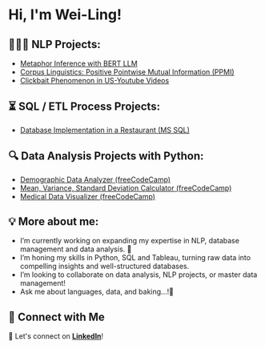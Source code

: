# Hi, I'm Wei-Ling!

## 👩🏻‍💻 NLP Projects:

  - [Metaphor Inference with BERT LLM](https://github.com/rpa0308/MetaphorInference-with-BERT)
  - [Corpus Linguistics: Positive Pointwise Mutual Information (PPMI)](https://github.com/rpa0308/CorpusLinguisticsWithPython-PPLM)
  - [Clickbait Phenomenon in US-Youtube Videos](https://github.com/rpa0308/ClickbaitPhenomenon_US-YoutubeVideos)

## ⏳ SQL / ETL Process Projects:

  - [Database Implementation in a Restaurant (MS SQL)](https://github.com/rpa0308/SQLProject-RestaurantGenuss)

## 🔍 Data Analysis Projects with Python:
  - [Demographic Data Analyzer (freeCodeCamp)](https://github.com/rpa0308/demographic-data-analyzer)
  - [Mean, Variance, Standard Deviation Calculator (freeCodeCamp)](https://github.com/rpa0308/Mean-Var-Std-Calculator)
  - [Medical Data Visualizer (freeCodeCamp)](https://github.com/rpa0308/Medical-Data-Visualizer)


## 💡 More about me:

- I’m currently working on expanding my expertise in NLP, database management and data analysis. 🔭
- I’m honing my skills in Python, SQL and Tableau, turning raw data into compelling insights and well-structured databases. 
- I’m looking to collaborate on data analysis, NLP projects, or master data management!
- Ask me about languages, data, and baking...!💬


## 🤝 Connect with Me
📩 Let's connect on [**LinkedIn**](https://linkedin.com/in/wei-ling-liao)!

